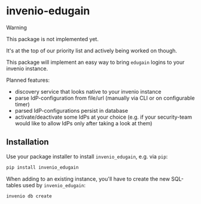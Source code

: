 # invenio-edugain

> [!WARNING]
> This package is not implemented yet.
>
> It's at the top of our priority list and actively being worked on though.

This package will implement an easy way to bring `edugain` logins to your invenio instance.

Planned features:

- discovery service that looks native to your invenio instance
- parse IdP-configuration from file/url (manually via CLI or on configurable timer)
- parsed IdP-configurations persist in database
- activate/deactivate some IdPs at your choice (e.g. if your security-team would like to allow IdPs only after taking a look at them)

## Installation

Use your package installer to install `invenio_edugain`, e.g. via `pip`:

```bash
pip install invenio_edugain
```

When adding to an existing instance, you'll have to create the new SQL-tables used by `invenio_edugain`:

```bash
invenio db create
```

